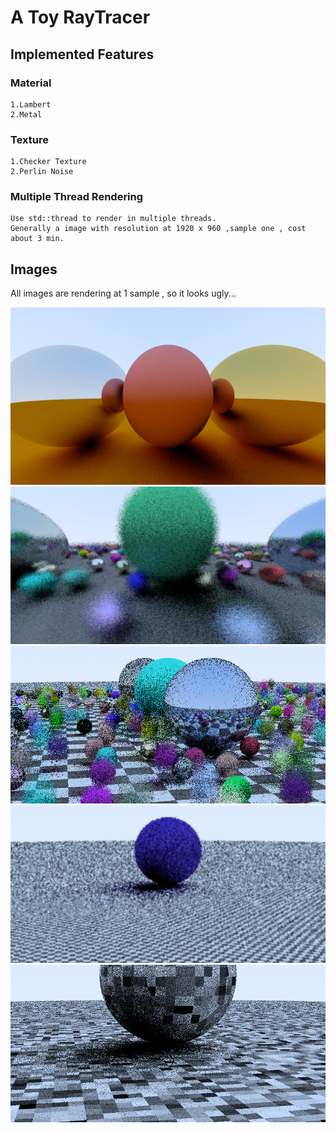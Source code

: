 # A Toy RayTracer

## Implemented Features

### Material
	1.Lambert
	2.Metal

### Texture
	1.Checker Texture
	2.Perlin Noise

### Multiple Thread Rendering
	Use std::thread to render in multiple threads.
	Generally a image with resolution at 1920 x 960 ,sample one , cost about 3 min. 
## Images
All images are rendering at 1 sample , so it looks ugly...

![Metal and Lambert_1920 x 1080 , 10 Sample](https://raw.githubusercontent.com/skmang/RayTracer/master/RayTracer/Image/rendering_1920x1080_10Sample.jpg)
![Random Spheres_1920 x 960 ,1 Sample](https://raw.githubusercontent.com/skmang/RayTracer/master/RayTracer/Image/RayTracer_Lambert%26Metal_balls.jpg)
![Checker texutre 0.5 length _800 x 400 , 1 Sample](https://raw.githubusercontent.com/skmang/RayTracer/master/RayTracer/Image/RayTracer_CheckerTexture_w_2PI.jpg)
![Checker texture 0.1 length_1920 x 960, 1 Sample](https://raw.githubusercontent.com/skmang/RayTracer/master/RayTracer/Image/RayTracer_CheckerTexture_w_10PI.jpg)
![Checker texture with perlin noise_800 x 400, 1 Sample](https://github.com/skmang/RayTracer/blob/master/RayTracer/Image/RayTracer_PerlinNoise.jpg)